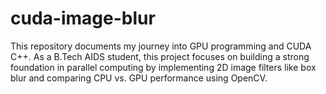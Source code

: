 # cuda-image-blur
This repository documents my journey into GPU programming and CUDA C++. As a B.Tech AIDS student, this project focuses on building a strong foundation in parallel computing by implementing 2D image filters like box blur and comparing CPU vs. GPU performance using OpenCV.
